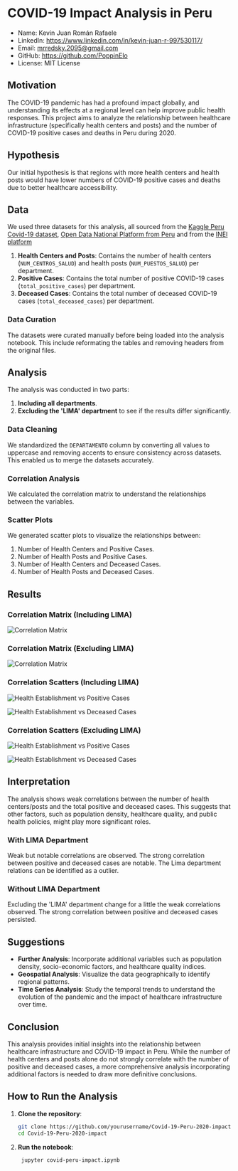 # COVID-19 Impact Analysis in Peru

- Name: Kevin Juan Román Rafaele
- LinkedIn: https://www.linkedin.com/in/kevin-juan-r-997530117/
- Email: mrredsky.2095@gmail.com
- GitHub: https://github.com/PoppinElo
- License: MIT License

## Motivation
The COVID-19 pandemic has had a profound impact globally, and understanding its effects at a regional level can help improve public health responses. This project aims to analyze the relationship between healthcare infrastructure (specifically health centers and posts) and the number of COVID-19 positive cases and deaths in Peru during 2020.

## Hypothesis
Our initial hypothesis is that regions with more health centers and health posts would have lower numbers of COVID-19 positive cases and deaths due to better healthcare accessibility.

## Data
We used three datasets for this analysis, all sourced from the [Kaggle Peru Covid-19 dataset](https://www.kaggle.com/datasets/martinclark/peru-covid19-august-2020), [Open Data National Platform from Peru](https://www.datosabiertos.gob.pe/) and from the [INEI platform](https://m.inei.gob.pe/estadisticas/indice-tematico/health-sector-establishments/)
1. **Health Centers and Posts**: Contains the number of health centers (`NUM_CENTROS_SALUD`) and health posts (`NUM_PUESTOS_SALUD`) per department.
2. **Positive Cases**: Contains the total number of positive COVID-19 cases (`total_positive_cases`) per department.
3. **Deceased Cases**: Contains the total number of deceased COVID-19 cases (`total_deceased_cases`) per department.

### Data Curation
The datasets were curated manually before being loaded into the analysis notebook. This include reformating the tables and removing headers from the original files.

## Analysis
The analysis was conducted in two parts:
1. **Including all departments**.
2. **Excluding the 'LIMA' department** to see if the results differ significantly.

### Data Cleaning
We standardized the `DEPARTAMENTO` column by converting all values to uppercase and removing accents to ensure consistency across datasets. This enabled us to merge the datasets accurately.

### Correlation Analysis
We calculated the correlation matrix to understand the relationships between the variables.

### Scatter Plots
We generated scatter plots to visualize the relationships between:
1. Number of Health Centers and Positive Cases.
2. Number of Health Posts and Positive Cases.
3. Number of Health Centers and Deceased Cases.
4. Number of Health Posts and Deceased Cases.

## Results

### Correlation Matrix (Including LIMA)

![Correlation Matrix](https://github.com/PoppinElo/Covid-19-Peru-2020-impact/blob/main/images/corrM_w_L.png)

### Correlation Matrix (Excluding LIMA)

![Correlation Matrix](https://github.com/PoppinElo/Covid-19-Peru-2020-impact/blob/main/images/corrM_wo_L.png)

### Correlation Scatters (Including LIMA)

![Health Establishment vs Positive Cases](https://github.com/PoppinElo/Covid-19-Peru-2020-impact/blob/main/images/HE_pos_wLima.png)

![Health Establishment vs Deceased Cases](https://github.com/PoppinElo/Covid-19-Peru-2020-impact/blob/main/images/HE_dec_wLima.png)

### Correlation Scatters (Excluding LIMA)

![Health Establishment vs Positive Cases](https://github.com/PoppinElo/Covid-19-Peru-2020-impact/blob/main/images/HE_pos_woLima.png)

![Health Establishment vs Deceased Cases](https://github.com/PoppinElo/Covid-19-Peru-2020-impact/blob/main/images/HE_dec_woLima.png)

## Interpretation

The analysis shows weak correlations between the number of health centers/posts and the total positive and deceased cases. This suggests that other factors, such as population density, healthcare quality, and public health policies, might play more significant roles.

### With LIMA Department

Weak but notable correlations are observed. The strong correlation between positive and deceased cases are notable. The Lima department relations can be identified as a outlier.

### Without LIMA Department

Excluding the 'LIMA' department change for a little the weak correlations observed. The strong correlation between positive and deceased cases persisted.

## Suggestions

- **Further Analysis**: Incorporate additional variables such as population density, socio-economic factors, and healthcare quality indices.
- **Geospatial Analysis**: Visualize the data geographically to identify regional patterns.
- **Time Series Analysis**: Study the temporal trends to understand the evolution of the pandemic and the impact of healthcare infrastructure over time.

## Conclusion

This analysis provides initial insights into the relationship between healthcare infrastructure and COVID-19 impact in Peru. While the number of health centers and posts alone do not strongly correlate with the number of positive and deceased cases, a more comprehensive analysis incorporating additional factors is needed to draw more definitive conclusions.

## How to Run the Analysis

1. **Clone the repository**:
    ```sh
    git clone https://github.com/yourusername/Covid-19-Peru-2020-impact.git
    cd Covid-19-Peru-2020-impact
    ```

2. **Run the notebook**:
   ```
    jupyter covid-peru-impact.ipynb
   ```

